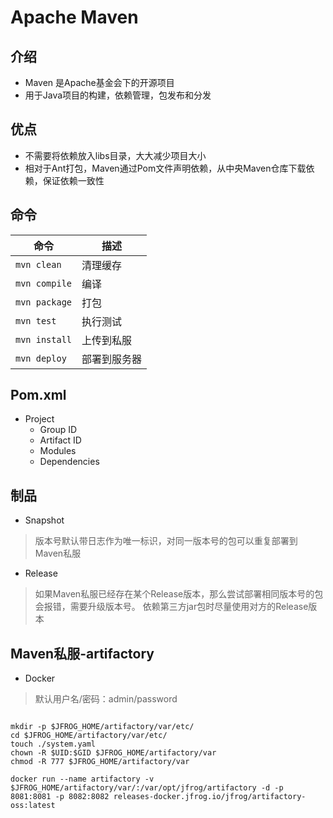 # Apache Maven

## 介绍

- Maven 是Apache基金会下的开源项目
- 用于Java项目的构建，依赖管理，包发布和分发

## 优点

- 不需要将依赖放入libs目录，大大减少项目大小
- 相对于Ant打包，Maven通过Pom文件声明依赖，从中央Maven仓库下载依赖，保证依赖一致性

## 命令

| 命令          | 描述         |
| ------------- | ------------ |
| `mvn clean`   | 清理缓存     |
| `mvn compile` | 编译         |
| `mvn package` | 打包         |
| `mvn test`    | 执行测试     |
| `mvn install` | 上传到私服   |
| `mvn deploy`  | 部署到服务器 |

## Pom.xml

- Project
  - Group ID
  - Artifact ID
  - Modules
  - Dependencies

## 制品

- Snapshot

>版本号默认带日志作为唯一标识，对同一版本号的包可以重复部署到Maven私服

- Release

>如果Maven私服已经存在某个Release版本，那么尝试部署相同版本号的包会报错，需要升级版本号。
>依赖第三方jar包时尽量使用对方的Release版本

## Maven私服-artifactory

- Docker

>默认用户名/密码：admin/password

```shell

mkdir -p $JFROG_HOME/artifactory/var/etc/
cd $JFROG_HOME/artifactory/var/etc/
touch ./system.yaml
chown -R $UID:$GID $JFROG_HOME/artifactory/var
chmod -R 777 $JFROG_HOME/artifactory/var

docker run --name artifactory -v $JFROG_HOME/artifactory/var/:/var/opt/jfrog/artifactory -d -p 8081:8081 -p 8082:8082 releases-docker.jfrog.io/jfrog/artifactory-oss:latest
```




